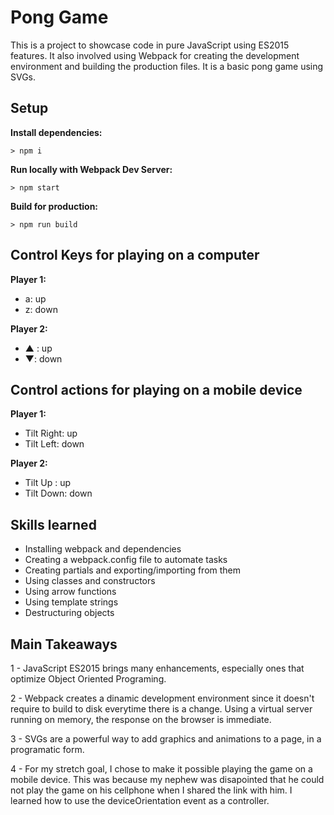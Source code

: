 # Pong Game

This is a project to showcase code in pure JavaScript using ES2015 features. It also involved using Webpack for creating the development environment and building the production files. It is a basic pong game using SVGs.

## Setup

**Install dependencies:**

`> npm i`

**Run locally with Webpack Dev Server:**

`> npm start`

**Build for production:**

`> npm run build`

## Control Keys for playing on a computer

**Player 1:**

- a: up
- z: down

**Player 2:**

- ▲ : up
- ▼: down

## Control actions for playing on a mobile device

**Player 1:**

- Tilt Right: up
- Tilt Left: down

**Player 2:**

- Tilt Up : up
- Tilt Down: down

## Skills learned

- Installing webpack and dependencies
- Creating a webpack.config file to automate tasks
- Creating partials and exporting/importing from them
- Using classes and constructors
- Using arrow functions
- Using template strings
- Destructuring objects

## Main Takeaways

1 - JavaScript ES2015 brings many enhancements, especially ones that optimize Object Oriented Programing.

2 - Webpack creates a dinamic development environment since it doesn't require to build to disk everytime there is a change. Using a virtual server running on memory, the response on the browser is immediate.

3 - SVGs are a powerful way to add graphics and animations to a page, in a programatic form.

4 - For my stretch goal, I chose to make it possible playing the game on a mobile device. This was because my nephew was disapointed that he could not play the game on his cellphone when I shared the link with him. I learned how to use the deviceOrientation event as a controller.
